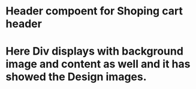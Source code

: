 # Header compoent for Shoping cart header
# Here Div displays with background image and content as well and it has showed the Design images.